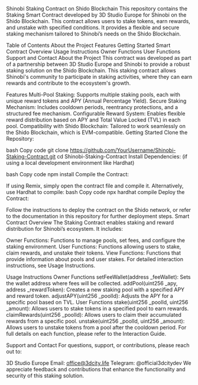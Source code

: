 Shinobi Staking Contract on Shido Blockchain
This repository contains the Staking Smart Contract developed by 3D Studio Europe for Shinobi on the Shido Blockchain. This contract allows users to stake tokens, earn rewards, and unstake with specified conditions. It provides a flexible and secure staking mechanism tailored to Shinobi’s needs on the Shido Blockchain.

Table of Contents
About the Project
Features
Getting Started
Smart Contract Overview
Usage Instructions
Owner Functions
User Functions
Support and Contact
About the Project
This contract was developed as part of a partnership between 3D Studio Europe and Shinobi to provide a robust staking solution on the Shido Blockchain. This staking contract allows Shinobi's community to participate in staking activities, where they can earn rewards and contribute to the ecosystem's growth.

Features
Multi-Pool Staking: Supports multiple staking pools, each with unique reward tokens and APY (Annual Percentage Yield).
Secure Staking Mechanism: Includes cooldown periods, reentrancy protections, and a structured fee mechanism.
Configurable Reward System: Enables flexible reward distribution based on APY and Total Value Locked (TVL) in each pool.
Compatibility with Shido Blockchain: Tailored to work seamlessly on the Shido Blockchain, which is EVM-compatible.
Getting Started
Clone the Repository:

bash
Copy code
git clone https://github.com/YourUsername/Shinobi-Staking-Contract.git
cd Shinobi-Staking-Contract
Install Dependencies: (if using a local development environment like Hardhat)

bash
Copy code
npm install
Compile the Contract:

If using Remix, simply open the contract file and compile it.
Alternatively, use Hardhat to compile:
bash
Copy code
npx hardhat compile
Deploy the Contract:

Follow the instructions to deploy the contract on the Shido network, or refer to the documentation in this repository for further deployment steps.
Smart Contract Overview
The Staking Contract enables staking and reward distribution for Shinobi’s ecosystem. It includes:

Owner Functions: Functions to manage pools, set fees, and configure the staking environment.
User Functions: Functions allowing users to stake, claim rewards, and unstake their tokens.
View Functions: Functions that provide information about pools and user stakes.
For detailed interaction instructions, see Usage Instructions.

Usage Instructions
Owner Functions
setFeeWallet(address _feeWallet): Sets the wallet address where fees will be collected.
addPool(uint256 _apy, address _rewardToken): Creates a new staking pool with a specified APY and reward token.
adjustAPY(uint256 _poolId): Adjusts the APY for a specific pool based on TVL.
User Functions
stake(uint256 _poolId, uint256 _amount): Allows users to stake tokens in a specified pool to earn rewards.
claimRewards(uint256 _poolId): Allows users to claim their accumulated rewards from a specific pool.
unstake(uint256 _poolId, uint256 _amount): Allows users to unstake tokens from a pool after the cooldown period.
For full details on each function, please refer to the Interaction Guide.

Support and Contact
For questions, support, or contributions, please reach out to:

3D Studio Europe
Email: office@3dcity.life
Telegram: @official3dcitydev
We appreciate feedback and contributions that enhance the functionality and security of this staking solution.
